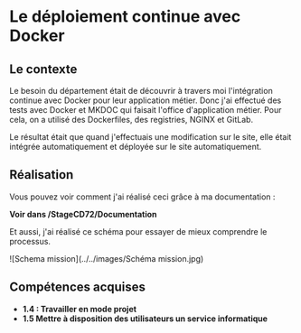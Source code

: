 # Le déploiement continue avec Docker 

## Le contexte 

Le besoin du département était de découvrir à travers moi l'intégration continue avec Docker pour leur application métier. Donc j'ai effectué des tests avec Docker et MKDOC qui faisait l'office d'application métier. Pour cela, on a utilisé des Dockerfiles, des registries, NGINX et GitLab.

Le résultat était que quand j'effectuais une modification sur le site, elle était intégrée automatiquement et déployée sur le site automatiquement.

## Réalisation

Vous pouvez voir comment j'ai réalisé ceci grâce à ma documentation :

**Voir dans /StageCD72/Documentation**

Et aussi, j'ai réalisé ce schéma pour essayer de mieux comprendre le processus.

![Schema mission](../../images/Schéma mission.jpg)

## Compétences acquises

- **1.4 : Travailler en mode projet**
- **1.5 Mettre à disposition des utilisateurs un service informatique**

